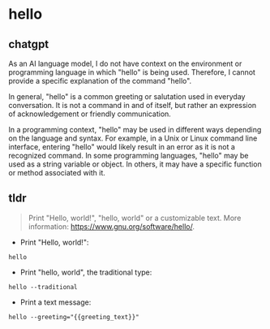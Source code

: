 # hello 
## chatgpt 
As an AI language model, I do not have context on the environment or programming language in which "hello" is being used. Therefore, I cannot provide a specific explanation of the command "hello". 

In general, "hello" is a common greeting or salutation used in everyday conversation. It is not a command in and of itself, but rather an expression of acknowledgement or friendly communication. 

In a programming context, "hello" may be used in different ways depending on the language and syntax. For example, in a Unix or Linux command line interface, entering "hello" would likely result in an error as it is not a recognized command. In some programming languages, "hello" may be used as a string variable or object. In others, it may have a specific function or method associated with it. 

## tldr 
 
> Print "Hello, world!", "hello, world" or a customizable text.
> More information: <https://www.gnu.org/software/hello/>.

- Print "Hello, world!":

`hello`

- Print "hello, world", the traditional type:

`hello --traditional`

- Print a text message:

`hello --greeting="{{greeting_text}}"`
